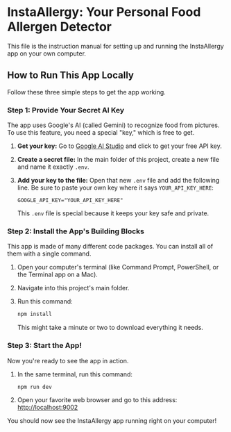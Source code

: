 # InstaAllergy: Your Personal Food Allergen Detector

This file is the instruction manual for setting up and running the InstaAllergy app on your own computer.

## How to Run This App Locally

Follow these three simple steps to get the app working.

### Step 1: Provide Your Secret AI Key

The app uses Google's AI (called Gemini) to recognize food from pictures. To use this feature, you need a special "key," which is free to get.

1.  **Get your key:** Go to [Google AI Studio](https://aistudio.google.com/app/apikey) and click to get your free API key.
2.  **Create a secret file:** In the main folder of this project, create a new file and name it exactly `.env`.
3.  **Add your key to the file:** Open that new `.env` file and add the following line. Be sure to paste your own key where it says `YOUR_API_KEY_HERE`:

    `GOOGLE_API_KEY="YOUR_API_KEY_HERE"`

    This `.env` file is special because it keeps your key safe and private.

### Step 2: Install the App's Building Blocks

This app is made of many different code packages. You can install all of them with a single command.

1.  Open your computer's terminal (like Command Prompt, PowerShell, or the Terminal app on a Mac).
2.  Navigate into this project's main folder.
3.  Run this command:

    ```bash
    npm install
    ```
    This might take a minute or two to download everything it needs.

### Step 3: Start the App!

Now you're ready to see the app in action.

1.  In the same terminal, run this command:

    ```bash
    npm run dev
    ```

2.  Open your favorite web browser and go to this address: [http://localhost:9002](http://localhost:9002)

You should now see the InstaAllergy app running right on your computer!
